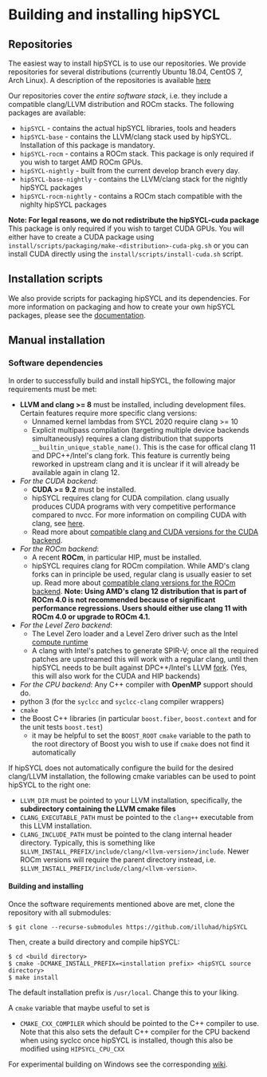 
# Building and installing hipSYCL

## Repositories
The easiest way to install hipSYCL is to use our repositories. We provide repositories for several distributions (currently Ubuntu 18.04, CentOS 7, Arch Linux). A description of the repositories is available [here](../install/scripts/README.md#installing-from-repositories)

Our repositories cover the *entire software stack*, i.e. they include a compatible clang/LLVM distribution and ROCm stacks. The following packages are available:
* `hipSYCL` - contains the actual hipSYCL libraries, tools and headers
* `hipSYCL-base` - contains the LLVM/clang stack used by hipSYCL. Installation of this package is mandatory.
* `hipSYCL-rocm` - contains a ROCm stack. This package is only required if you wish to target AMD ROCm GPUs.
* `hipSYCL-nightly` - built from the current develop branch every day.
* `hipSYCL-base-nightly` - contains the LLVM/clang stack for the nightly hipSYCL packages
* `hipSYCL-rocm-nightly` - contains a ROCm stach compatible with the nighlty hipSYCL packages

**Note: For legal reasons, we do not redistribute the hipSYCL-cuda package** This package is only required if you wish to target CUDA GPUs. You will either have to create a CUDA package using `install/scripts/packaging/make-<distribution>-cuda-pkg.sh` or you can install CUDA directly using the `install/scripts/install-cuda.sh` script.


## Installation scripts
We also provide scripts for packaging hipSYCL and its dependencies. For more information on packaging and how to create your own hipSYCL packages, please see the [documentation](../install/scripts/README.md).

## Manual installation

### Software dependencies
In order to successfully build and install hipSYCL, the following major requirements must be met:

* **LLVM and clang >= 8** must be installed, including development files. Certain features require more specific clang versions:
  * Unnamed kernel lambdas from SYCL 2020 require clang >= 10
  * Explicit multipass compilation (targeting multiple device backends simultaneously) requires a clang distribution that supports `__builtin_unique_stable_name()`. This is the case for offical clang 11 and DPC++/Intel's clang fork. This feature is currently being reworked in upstream clang and it is unclear if it will already be available again in clang 12.
* *For the CUDA backend*: 
  * **CUDA >= 9.2** must be installed.
  * hipSYCL requires clang for CUDA compilation. clang usually produces CUDA programs with very competitive performance compared to nvcc. For more information on compiling CUDA with clang, see [here](http://llvm.org/docs/CompileCudaWithLLVM.html).
  * Read more about [compatible clang and CUDA versions for the CUDA backend](install-cuda.md).
* *For the ROCm backend*: 
  * A recent **ROCm**, in particular HIP, must be installed.
  * hipSYCL requires clang for ROCm compilation. While AMD's clang forks can in principle be used, regular clang is usually easier to set up. Read more about [compatible clang versions for the ROCm backend](install-rocm.md). **Note: Using AMD's clang 12 distribution that is part of ROCm 4.0 is not recommended because of significant performance regressions. Users should either use clang 11 with ROCm 4.0 or upgrade to ROCm 4.1.**
* *For the Level Zero backend*:
  * The Level Zero loader and a Level Zero driver such as the Intel [compute runtime](https://github.com/intel/compute-runtime)
  * A clang with Intel's patches to generate SPIR-V; once all the required patches are upstreamed this will work with a regular clang, until then hipSYCL needs to be built against DPC++/Intel's LLVM [fork](https://github.com/intel/llvm). (Yes, this will also work for the CUDA and HIP backends)
* *For the CPU backend*: Any C++ compiler with **OpenMP** support should do.
* python 3 (for the `syclcc` and `syclcc-clang` compiler wrappers)
* `cmake`
* the Boost C++ libraries (in particular `boost.fiber`, `boost.context` and for the unit tests `boost.test`)
  * it may be helpful to set the `BOOST_ROOT` `cmake` variable to the path to the root directory of Boost you wish to use if `cmake` does not find it automatically

If hipSYCL does not automatically configure the build for the desired clang/LLVM installation, the following cmake variables can be used to point hipSYCL to the right one:
* `LLVM_DIR` must be pointed to your LLVM installation, specifically, the **subdirectory containing the LLVM cmake files**
* `CLANG_EXECUTABLE_PATH` must be pointed to the `clang++` executable from this LLVM installation.
* `CLANG_INCLUDE_PATH` must be pointed to the clang internal header directory. Typically, this is something like `$LLVM_INSTALL_PREFIX/include/clang/<llvm-version>/include`. Newer ROCm versions will require the parent directory instead, i.e. `$LLVM_INSTALL_PREFIX/include/clang/<llvm-version>`.

#### Building and installing 

Once the software requirements mentioned above are met, clone the repository with all submodules:
```
$ git clone --recurse-submodules https://github.com/illuhad/hipSYCL
```
Then, create a build directory and compile hipSYCL:
```
$ cd <build directory>
$ cmake -DCMAKE_INSTALL_PREFIX=<installation prefix> <hipSYCL source directory>
$ make install
```
The default installation prefix is `/usr/local`. Change this to your liking.

A `cmake` variable that maybe useful to set is
* `CMAKE_CXX_COMPILER` which should be pointed to the C++ compiler to use. Note that this also sets the default C++ compiler for the CPU backend when using syclcc  once hipSYCL is installed, though this also be modified using `HIPSYCL_CPU_CXX`


For experimental building on Windows see the corresponding [wiki](https://github.com/illuhad/hipSYCL/wiki/Using-hipSYCL-on-Windows).
